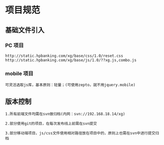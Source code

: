 # 项目规范

## 基础文件引入

### PC 项目

	http://static.hpbanking.com/xg/base/css/1.0/reset.css
	http://static.hpbanking.com/xg/base/js/1.0/??xg.js,combo.js
  
### mobile 项目

	可灵活选取js库，基本原则：轻量；(可使用zepto，就不用jquery.mobile)

## 版本控制

	1.所有前端文件均需在svn做归档(内网：svn://192.168.18.14/xg)

	2.部分使用git的项目，在每次发布线上前需在svn提交

	3.部分移动端项目，js/css文件使用相对路径放在项目中的，原则上也需在svn中进行提交归档

  
